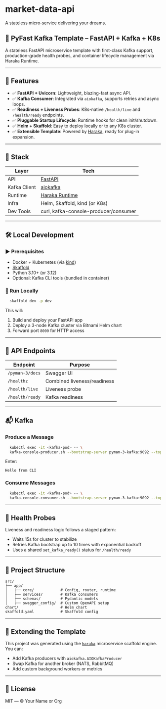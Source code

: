 # market-data-api

A stateless micro‑service delivering your dreams.


## 🐍 PyFast Kafka Template – FastAPI + Kafka + K8s

A stateless FastAPI microservice template with first-class Kafka support, production-grade health probes, and container lifecycle management via Haraka Runtime.

---

## 🚀 Features

- ✅ **FastAPI + Uvicorn**: Lightweight, blazing-fast async API.
- ✅ **Kafka Consumer**: Integrated via `aiokafka`, supports retries and async loops.
- ✅ **Readiness + Liveness Probes**: K8s-native `/health/live` and `/health/ready` endpoints.
- ✅ **Pluggable Startup Lifecycle**: Runtime hooks for clean init/shutdown.
- ✅ **Helm + Skaffold**: Easy to deploy locally or to any K8s cluster.
- ✅ **Extensible Template**: Powered by [Haraka](https://github.com/your-org/haraka), ready for plug-in expansion.

---

## 🧱 Stack

| Layer           | Tech                              |
|----------------|------------------------------------|
| API            | [FastAPI](https://fastapi.tiangolo.com)          |
| Kafka Client   | [aiokafka](https://aiokafka.readthedocs.io/en/stable/)       |
| Runtime        | [Haraka Runtime](https://github.com/your-org/haraka)         |
| Infra          | Helm, Skaffold, kind (or K8s)       |
| Dev Tools      | curl, kafka-console-producer/consumer |

---

## 🛠️ Local Development

### ▶️ Prerequisites

- Docker + Kubernetes (via [kind](https://kind.sigs.k8s.io/))
- [Skaffold](https://skaffold.dev/)
- Python 3.10+ (or 3.12)
- Optional: Kafka CLI tools (bundled in container)

### 🚢 Run Locally

```bash
  skaffold dev -p dev
```

This will:

1. Build and deploy your FastAPI app
2. Deploy a 3-node Kafka cluster via Bitnami Helm chart
3. Forward port `8000` for HTTP access

---

## 🔗 API Endpoints

| Endpoint          | Purpose              |
|-------------------|----------------------|
| `/pyman-3/docs`   | Swagger UI           |
| `/healthz`        | Combined liveness/readiness |
| `/health/live`    | Liveness probe       |
| `/health/ready`   | Kafka readiness      |

---

## 📬 Kafka

### Produce a Message

```bash
  kubectl exec -it <kafka-pod> -- \
  kafka-console-producer.sh --bootstrap-server pyman-3-kafka:9092 --topic example-topic
```

Enter:
```
Hello from CLI
```

### Consume Messages

```bash
  kubectl exec -it <kafka-pod> -- \
  kafka-console-consumer.sh --bootstrap-server pyman-3-kafka:9092 --topic example-topic --from-beginning
```

---

## 🧪 Health Probes

Liveness and readiness logic follows a staged pattern:

- Waits 15s for cluster to stabilize
- Retries Kafka bootstrap up to 10 times with exponential backoff
- Uses a shared `set_kafka_ready()` status for `/health/ready`

---

## 📂 Project Structure

```text
src/
├── app/
│   ├── core/            # Config, router, runtime
│   ├── services/        # Kafka consumers
│   ├── schemas/         # Pydantic models
│   ├── swagger_config/  # Custom OpenAPI setup
chart/                   # Helm chart
skaffold.yaml            # Skaffold config
```

---

## 🧩 Extending the Template

This project was generated using the [`haraka`](https://github.com/your-org/haraka) microservice scaffold engine. You can:

- Add Kafka producers with `aiokafka.AIOKafkaProducer`
- Swap Kafka for another broker (NATS, RabbitMQ)
- Add custom background workers or metrics

---

## 📄 License

MIT — © Your Name or Org



